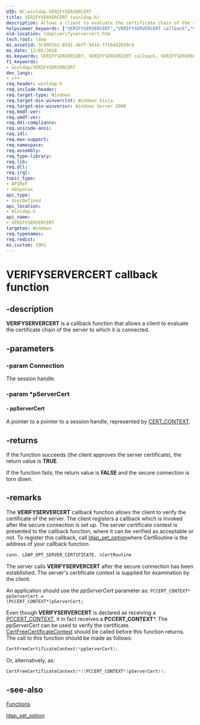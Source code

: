 ```yaml
---
UID: NC:winldap.VERIFYSERVERCERT
title: VERIFYSERVERCERT (winldap.h)
description: Allows a client to evaluate the certificate chain of the server to which it is connected.
helpviewer_keywords: ["VERIFYSERVERCERT","VERIFYSERVERCERT callback","VERIFYSERVERCERT callback function [LDAP]","_ldap_verifyservercert","ldap.verifyservercert","winldap/VERIFYSERVERCERT"]
old-location: ldap\verifyservercert.htm
tech.root: ldap
ms.assetid: 3c9993b2-8591-46ff-941b-ff16d42650c9
ms.date: 12/05/2018
ms.keywords: VERIFYSERVERCERT, VERIFYSERVERCERT callback, VERIFYSERVERCERT callback function [LDAP], _ldap_verifyservercert, ldap.verifyservercert, winldap/VERIFYSERVERCERT
f1_keywords:
- winldap/VERIFYSERVERCERT
dev_langs:
- c++
req.header: winldap.h
req.include-header: 
req.target-type: Windows
req.target-min-winverclnt: Windows Vista
req.target-min-winversvr: Windows Server 2008
req.kmdf-ver: 
req.umdf-ver: 
req.ddi-compliance: 
req.unicode-ansi: 
req.idl: 
req.max-support: 
req.namespace: 
req.assembly: 
req.type-library: 
req.lib: 
req.dll: 
req.irql: 
topic_type:
- APIRef
- kbSyntax
api_type:
- UserDefined
api_location:
- Winldap.h
api_name:
- VERIFYSERVERCERT
targetos: Windows
req.typenames: 
req.redist: 
ms.custom: 19H1
---
```


# VERIFYSERVERCERT callback function


## -description


<b>VERIFYSERVERCERT</b> is a callback function that allows a client to evaluate the certificate chain of the server to which it is connected.


## -parameters




### -param Connection

The session handle.


### -param *pServerCert








#### - ppServerCert

A pointer to a pointer to a session handle, represented by <a href="https://docs.microsoft.com/windows/desktop/api/wincrypt/ns-wincrypt-cert_context">CERT_CONTEXT</a>.


## -returns



If the function succeeds (the client approves the server certificate), the return value is <b>TRUE</b>.

If the function fails; the return value is <b>FALSE</b> and the secure connection is torn down.




## -remarks



The <b>VERIFYSERVERCERT</b> callback function allows the client to verify the certificate of the server. The client registers a callback which is invoked after the secure connection is set up. The server certificate context is presented to the callback function, where it can be verified as acceptable or not. To register this callback, call 
<a href="https://docs.microsoft.com/previous-versions/windows/desktop/api/winldap/nf-winldap-ldap_set_option">ldap_set_option</a>where CertRoutine is the address of your callback function.


```cpp
conn, LDAP_OPT_SERVER_CERTIFICATE, &CertRoutine
```


The server calls <b>VERIFYSERVERCERT</b> after the secure connection has been established. The server's certificate context is supplied for examination by the client.

An application should use the <i>ppServerCert</i> parameter as: <code>PCCERT_CONTEXT* ppServerCert = (PCCERT_CONTEXT*)pServerCert;</code>

Even though <b>VERIFYSERVERCERT</b> is declared as receiving a <a href="https://docs.microsoft.com/windows/desktop/api/wincrypt/ns-wincrypt-cert_context">PCCERT_CONTEXT</a>, it in fact receives a <b>PCCERT_CONTEXT</b>*. The <i>ppServerCert</i> can be used to verify the certificate. <a href="https://docs.microsoft.com/windows/desktop/api/wincrypt/nf-wincrypt-certfreecertificatecontext">CertFreeCertificateContext</a> should be called before this function returns. The call to this function should be made as follows:


```cpp
CertFreeCertificateContext(*ppServerCert);
```


Or, alternatively, as:


```cpp
CertFreeCertificateContext(*((PCCERT_CONTEXT*)pServerCert));
```





## -see-also




<a href="https://docs.microsoft.com/previous-versions/windows/desktop/ldap/functions">Functions</a>



<a href="https://docs.microsoft.com/previous-versions/windows/desktop/api/winldap/nf-winldap-ldap_set_option">ldap_set_option</a>
 

 

